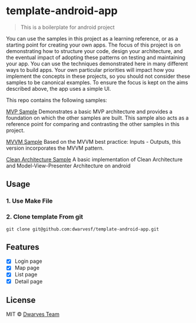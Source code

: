 # template-android-app

> This is a boilerplate for android project

You can use the samples in this project as a learning reference, or as a starting point for creating your own apps. The focus of this project is on demonstrating how to structure your code, design your architecture, and the eventual impact of adopting these patterns on testing and maintaining your app. You can use the techniques demonstrated here in many different ways to build apps. Your own particular priorities will impact how you implement the concepts in these projects, so you should not consider these samples to be canonical examples. To ensure the focus is kept on the aims described above, the app uses a simple UI.

This repo contains the following samples:

[MVP Sample](https://github.com/dwarvesf/template-android-app/tree/master/mvp) Demonstrates a basic MVP architecture and provides a foundation on which the other samples are built. This sample also acts as a reference point for comparing and contrasting the other samples in this project.

[MVVM Sample](https://github.com/dwarvesf/template-android-app/tree/master/mvvm-rx) Based on the MVVM best practice: Inputs - Outputs, this version incorporates the MVVM pattern. 

[Clean Architecture Sample](https://github.com/dwarvesf/template-android-app/tree/master/mvvm)  A basic implementation of Clean Architecture and Model-View-Presenter Architecture on android


## Usage
### 1. Use Make File


### 2. Clone template From git

```
git clone git@github.com:dwarvesf/template-android-app.git
```

## Features
- [x] Login page
- [x] Map page
- [x] List page
- [x] Detail page

## License

MIT &copy; [Dwarves Team](github.com/dwarvesf)
